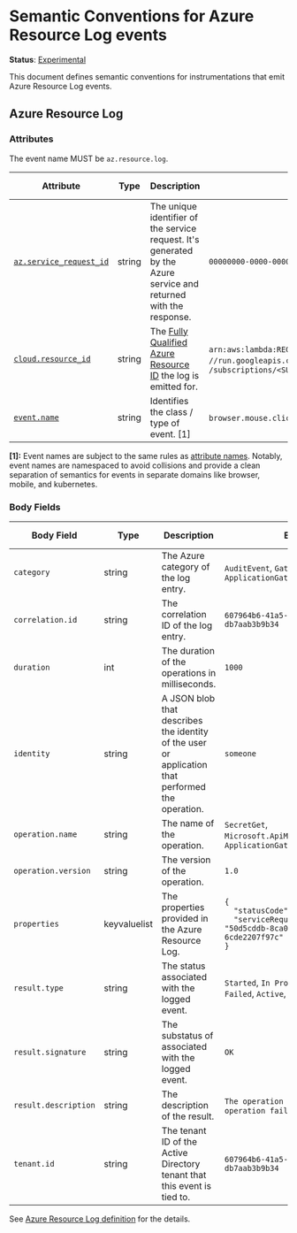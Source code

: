 # Semantic Conventions for Azure Resource Log events

**Status**: [Experimental][DocumentStatus]

This document defines semantic conventions for instrumentations that emit Azure
Resource Log events.

## Azure Resource Log

### Attributes

<!-- semconv az.resource.log -->
<!-- NOTE: THIS TEXT IS AUTOGENERATED. DO NOT EDIT BY HAND. -->
<!-- see templates/registry/markdown/snippet.md.j2 -->
<!-- prettier-ignore-start -->
<!-- markdownlint-capture -->
<!-- markdownlint-disable -->

The event name MUST be `az.resource.log`.

| Attribute  | Type | Description  | Examples  | [Requirement Level](https://opentelemetry.io/docs/specs/semconv/general/attribute-requirement-level/) | Stability |
|---|---|---|---|---|---|
| [`az.service_request_id`](/docs/attributes-registry/azure.md) | string | The unique identifier of the service request. It's generated by the Azure service and returned with the response. | `00000000-0000-0000-0000-000000000000` | `Recommended` | ![Experimental](https://img.shields.io/badge/-experimental-blue) |
| [`cloud.resource_id`](/docs/attributes-registry/cloud.md) | string | The [Fully Qualified Azure Resource ID](https://docs.microsoft.com/rest/api/resources/resources/get-by-id) the log is emitted for. | `arn:aws:lambda:REGION:ACCOUNT_ID:function:my-function`; `//run.googleapis.com/projects/PROJECT_ID/locations/LOCATION_ID/services/SERVICE_ID`; `/subscriptions/<SUBSCRIPTION_GUID>/resourceGroups/<RG>/providers/Microsoft.Web/sites/<FUNCAPP>/functions/<FUNC>` | `Recommended` | ![Experimental](https://img.shields.io/badge/-experimental-blue) |
| [`event.name`](/docs/attributes-registry/event.md) | string | Identifies the class / type of event. [1] | `browser.mouse.click`; `device.app.lifecycle` | `Recommended` | ![Experimental](https://img.shields.io/badge/-experimental-blue) |

**[1]:** Event names are subject to the same rules as [attribute names](/docs/general/attribute-naming.md). Notably, event names are namespaced to avoid collisions and provide a clean separation of semantics for events in separate domains like browser, mobile, and kubernetes.

<!-- markdownlint-restore -->
<!-- prettier-ignore-end -->
<!-- END AUTOGENERATED TEXT -->
<!-- endsemconv -->

### Body Fields

<!-- manually added table until body fields can be autogenerated -->
| Body Field | Type | Description  | Examples | [Requirement Level](https://opentelemetry.io/docs/specs/semconv/general/attribute-requirement-level/) | Stability |
|---|---|---|---|---|---|
| `category` | string | The Azure category of the log entry. | `AuditEvent`, `GatewayLogs`, `ApplicationGatewayAccessLog` | `Required` | ![Experimental](https://img.shields.io/badge/-experimental-blue) |
| `correlation.id` | string | The correlation ID of the log entry. | `607964b6-41a5-4e24-a5db-db7aab3b9b34` | `Required` | ![Experimental](https://img.shields.io/badge/-experimental-blue) |
| `duration` | int | The duration of the operations in milliseconds. | `1000` | `Required` | ![Experimental](https://img.shields.io/badge/-experimental-blue) |
| `identity` | string | A JSON blob that describes the identity of the user or application that performed the operation. | `someone` | `Opt-In` | ![Experimental](https://img.shields.io/badge/-experimental-blue) |
| `operation.name` | string | The name of the operation. | `SecretGet`, `Microsoft.ApiManagement/GatewayLogs`, `ApplicationGatewayAccess` | `Required` | ![Experimental](https://img.shields.io/badge/-experimental-blue) |
| `operation.version` | string | The version of the operation. | `1.0` | `Required` | ![Experimental](https://img.shields.io/badge/-experimental-blue) |
| `properties` | keyvaluelist | The properties provided in the Azure Resource Log. | <code>{<br/>&nbsp;&nbsp;"statusCode": "Created",<br/>&nbsp;&nbsp;"serviceRequestId": "50d5cddb-8ca0-47ad-9b80-6cde2207f97c"<br/>}</code> | `Required` | ![Experimental](https://img.shields.io/badge/-experimental-blue) |
| `result.type` | string | The status associated with the logged event. | `Started`, `In Progress`, `Succeeded`, `Failed`, `Active`, `Resolved` | `Required` | ![Experimental](https://img.shields.io/badge/-experimental-blue) |
| `result.signature` | string | The substatus of associated with the logged event. | `OK` | `Required` | ![Experimental](https://img.shields.io/badge/-experimental-blue) |
| `result.description` | string | The description of the result. | `The operation was successful`, `The operation failed` | `Required` | ![Experimental](https://img.shields.io/badge/-experimental-blue) |
| `tenant.id` | string | The tenant ID of the Active Directory tenant that this event is tied to. | `607964b6-41a5-4e24-a5db-db7aab3b9b34` | `Conditionally Required`: if the event is tied to an Active Directory tenant. | ![Experimental](https://img.shields.io/badge/-experimental-blue) |
<!-- end of manually added table -->

See [Azure Resource Log definition](/model/azure/logs.yaml) for the details.

[DocumentStatus]: https://opentelemetry.io/docs/specs/otel/document-status
